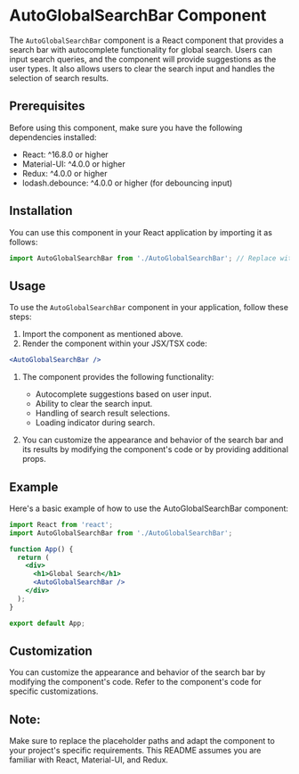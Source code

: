 # AutoGlobalSearchBar Component

The `AutoGlobalSearchBar` component is a React component that provides a search bar with autocomplete functionality for global search. Users can input search queries, and the component will provide suggestions as the user types. It also allows users to clear the search input and handles the selection of search results.

## Prerequisites
Before using this component, make sure you have the following dependencies installed:

- React: ^16.8.0 or higher
- Material-UI: ^4.0.0 or higher
- Redux: ^4.0.0 or higher
- lodash.debounce: ^4.0.0 or higher (for debouncing input)

## Installation
You can use this component in your React application by importing it as follows:
```jsx
import AutoGlobalSearchBar from './AutoGlobalSearchBar'; // Replace with the actual path to the component file

```

## Usage
To use the `AutoGlobalSearchBar` component in your application, follow these steps:

1) Import the component as mentioned above.
2) Render the component within your JSX/TSX code:
```jsx
<AutoGlobalSearchBar />

```

1) The component provides the following functionality:

    - Autocomplete suggestions based on user input.
    - Ability to clear the search input.
    - Handling of search result selections.
    - Loading indicator during search.

2) You can customize the appearance and behavior of the search bar and its results by modifying the component's code or by providing additional props.

## Example
Here's a basic example of how to use the AutoGlobalSearchBar component:
```jsx
import React from 'react';
import AutoGlobalSearchBar from './AutoGlobalSearchBar';

function App() {
  return (
    <div>
      <h1>Global Search</h1>
      <AutoGlobalSearchBar />
    </div>
  );
}

export default App;

```

## Customization
You can customize the appearance and behavior of the search bar by modifying the component's code. Refer to the component's code for specific customizations.

## Note: 
Make sure to replace the placeholder paths and adapt the component to your project's specific requirements. This README assumes you are familiar with React, Material-UI, and Redux.